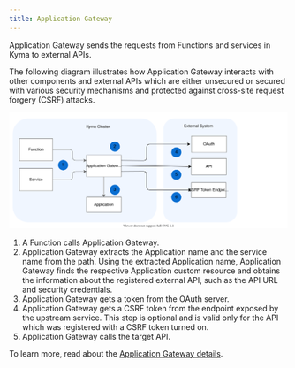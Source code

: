 ```yaml
---
title: Application Gateway
---
```


Application Gateway sends the requests from Functions and services in Kyma to external APIs.

The following diagram illustrates how Application Gateway interacts with other components and external APIs
which are either unsecured or secured with various security mechanisms and protected against cross-site request forgery (CSRF) attacks.

![Application Gateway Diagram](assets/ac-architecture-proxy-service.svg)

<!-- TODO: mention that the path in Compass scenario contains API Bundle and API definition -->

1. A Function calls Application Gateway. 
2. Application Gateway extracts the Application name and the service name from the path. Using the extracted Application name, Application Gateway finds the respective Application custom resource and obtains the information about the registered external API, such as the API URL and security credentials. 
3. Application Gateway gets a token from the OAuth server.
4. Application Gateway gets a CSRF token from the endpoint exposed by the upstream service. This step is optional and is valid only for the API which was registered with a CSRF token turned on.
5. Application Gateway calls the target API.

To learn more, read about the [Application Gateway details](../ac-01-application-gateway-details.md). 
